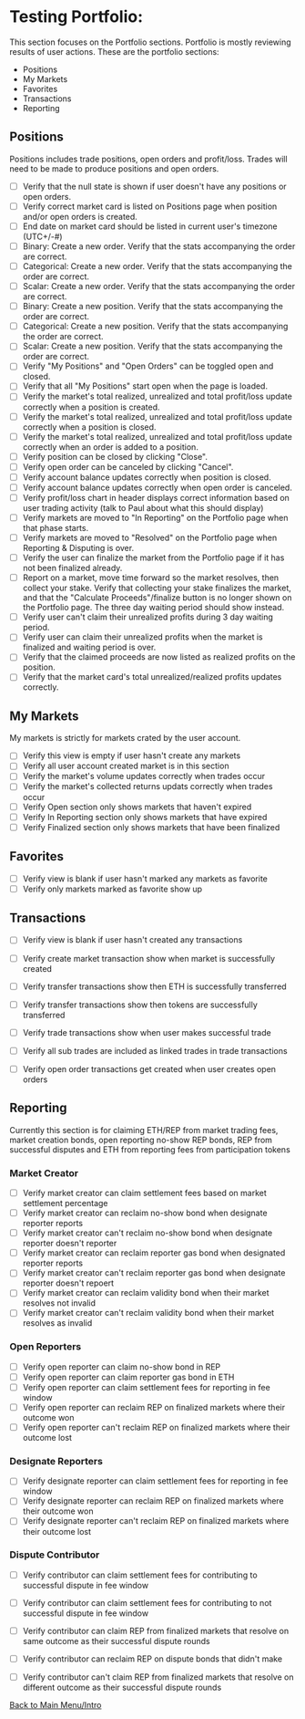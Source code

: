 # Testing Portfolio:

This section focuses on the Portfolio sections. Portfolio is mostly reviewing results of user actions. These are the portfolio sections:

  * Positions
  * My Markets
  * Favorites
  * Transactions
  * Reporting


## Positions

Positions includes trade positions, open orders and profit/loss. Trades will need to be made to produce positions and open orders.

- [ ] Verify that the null state is shown if user doesn't have any positions or open orders.
- [ ] Verify correct market card is listed on Positions page when position and/or open orders is created.
- [ ] End date on market card should be listed in current user's timezone (UTC+/-#)
- [ ] Binary: Create a new order. Verify that the stats accompanying the order are correct.
- [ ] Categorical: Create a new order. Verify that the stats accompanying the order are correct.
- [ ] Scalar: Create a new order. Verify that the stats accompanying the order are correct.
- [ ] Binary: Create a new position. Verify that the stats accompanying the order are correct.
- [ ] Categorical: Create a new position. Verify that the stats accompanying the order are correct.
- [ ] Scalar: Create a new position. Verify that the stats accompanying the order are correct.
- [ ] Verify "My Positions" and "Open Orders" can be toggled open and closed.
- [ ] Verify that all "My Positions" start open when the page is loaded.
- [ ] Verify the market's total realized, unrealized and total profit/loss update correctly when a position is created.
- [ ] Verify the market's total realized, unrealized and total profit/loss update correctly when a position is closed.
- [ ] Verify the market's total realized, unrealized and total profit/loss update correctly when an order is added to a position.
- [ ] Verify position can be closed by clicking "Close".
- [ ] Verify open order can be canceled by clicking "Cancel".
- [ ] Verify account balance updates correctly when position is closed.
- [ ] Verify account balance updates correctly when open order is canceled.
- [ ] Verify profit/loss chart in header displays correct information based on user trading activity (talk to Paul about what this should display)
- [ ] Verify markets are moved to "In Reporting" on the Portfolio page when that phase starts.
- [ ] Verify markets are moved to "Resolved" on the Portfolio page when Reporting & Disputing is over.
- [ ] Verify the user can finalize the market from the Portfolio page if it has not been finalized already.
- [ ] Report on a market, move time forward so the market resolves, then collect your stake. Verify that collecting your stake finalizes the market, and that the "Calculate Proceeds"/finalize button is no longer shown on the Portfolio page. The three day waiting period should show instead.
- [ ] Verify user can't claim their unrealized profits during 3 day waiting period.
- [ ] Verify user can claim their unrealized profits when the market is finalized and waiting period is over.
- [ ] Verify that the claimed proceeds are now listed as realized profits on the position.
- [ ] Verify that the market card's total unrealized/realized profits updates correctly.

## My Markets

My markets is strictly for markets crated by the user account.

- [ ] Verify this view is empty if user hasn't create any markets
- [ ] Verify all user account created market is in this section 
- [ ] Verify the market's volume updates correctly when trades occur
- [ ] Verify the market's collected returns updats correctly when trades occur
- [ ] Verify Open section only shows markets that haven't expired
- [ ] Verify In Reporting section only shows markets that have expired
- [ ] Verify Finalized section only shows markets that have been finalized

## Favorites

- [ ] Verify view is blank if user hasn't marked any markets as favorite
- [ ] Verify only markets marked as favorite show up

## Transactions

- [ ] Verify view is blank if user hasn't created any transactions
- [ ] Verify create market transaction show when market is successfully created
- [ ] Verify transfer transactions show then ETH is successfully transferred
- [ ] Verify transfer transactions show then tokens are successfully transferred
- [ ] Verify trade transactions show when user makes successful trade
- [ ] Verify all sub trades are included as linked trades in trade transactions
- [ ] Verify open order transactions get created when user creates open orders


## Reporting

Currently this section is for claiming ETH/REP from market trading fees, market creation bonds, open reporting no-show REP bonds, REP from successful disputes and ETH from reporting fees from participation tokens 

### Market Creator

- [ ] Verify market creator can claim settlement fees based on market settlement percentage
- [ ] Verify market creator can reclaim no-show bond when designate reporter reports
- [ ] Verify market creator can't reclaim no-show bond when designate reporter doesn't reporter
- [ ] Verify market creator can reclaim reporter gas bond when designated reporter reports
- [ ] Verify market creator can't reclaim reporter gas bond when designate reporter doesn't repoert
- [ ] Verify market creator can reclaim validity bond when their market resolves not invalid
- [ ] Verify market creator can't reclaim validity bond when their market resolves as invalid

### Open Reporters

- [ ] Verify open reporter can claim no-show bond in REP
- [ ] Verify open reporter can claim reporter gas bond in ETH
- [ ] Verify open reporter can claim settlement fees for reporting in fee window
- [ ] Verify open reporter can reclaim REP on finalized markets where their outcome won
- [ ] Verify open reporter can't reclaim REP on finalized markets where their outcome lost

### Designate Reporters

- [ ] Verify designate reporter can claim settlement fees for reporting in fee window
- [ ] Verify designate reporter can reclaim REP on finalized markets where their outcome won
- [ ] Verify designate reporter can't reclaim REP on finalized markets where their outcome lost

### Dispute Contributor

- [ ] Verify contributor can claim settlement fees for contributing to successful dispute in fee window
- [ ] Verify contributor can claim settlement fees for contributing to not successful dispute in fee window
- [ ] Verify contributor can claim REP from finalized markets that resolve on same outcome as their successful dispute rounds
- [ ] Verify contributor can reclaim REP on dispute bonds that didn't make
- [ ] Verify contributor can't claim REP from finalized markets that resolve on different outcome as their successful dispute rounds



[Back to Main Menu/Intro](https://github.com/AugurProject/augur-walkthrough/)
